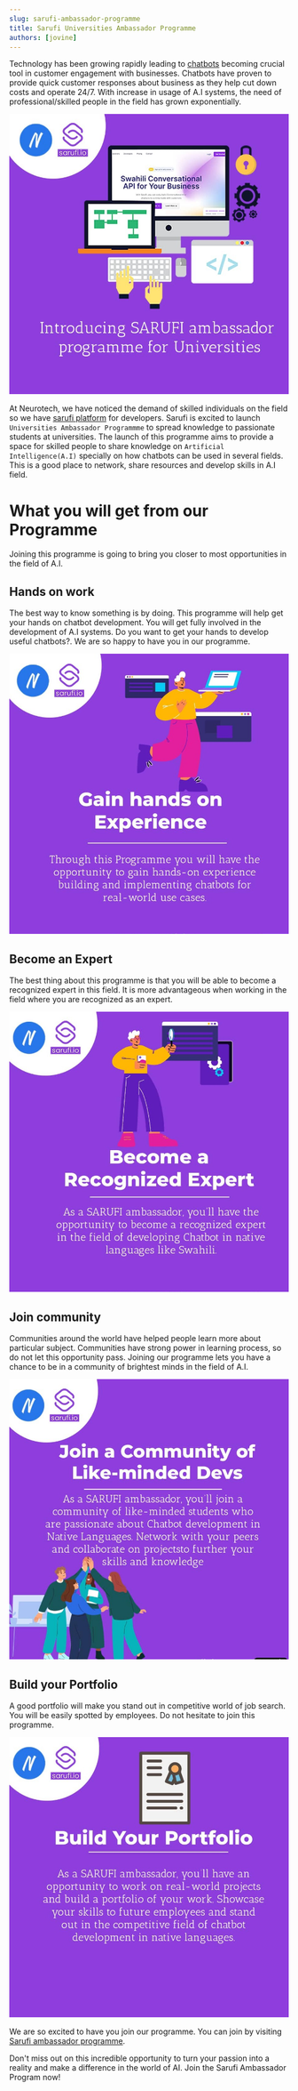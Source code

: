 ```yaml
---
slug: sarufi-ambassador-programme
title: Sarufi Universities Ambassador Programme
authors: [jovine]
---
```


Technology has been growing rapidly leading to [chatbots](https://docs.sarufi.io/blog/get-to-know-sarufi#what-is-a-chatbot) becoming crucial tool in customer engagement with businesses. Chatbots have proven to provide quick customer responses about business as they help cut down costs and operate 24/7. With increase in usage of A.I systems, the need of professional/skilled people in the field has grown exponentially.

![Intro: Ambassador programme](./ambassador-programme-intro.jpeg)

At Neurotech, we have noticed the demand of skilled individuals on the field so we have [sarufi platform](https://playground.sarufi.io/community) for developers. Sarufi is excited to launch `Universities Ambassador Programmme` to spread knowledge to passionate students at universities. The launch of this programme aims to provide a space for skilled people to share knowledge on `Artificial Intelligence(A.I)` specially on how chatbots can be used in several fields.  This is a good place to network, share resources and develop skills in A.I field.

# What you will get from our Programme
Joining this programme is going to bring you closer to most opportunities in the field of A.I. 

## Hands on work
The best way to know something is by doing. This programme will help get your hands on chatbot development. You will get fully involved in the development of A.I systems. Do you want to get your hands to develop useful chatbots?. We are so happy to have you in our programme.

![Benefits: Hands on work](./hands-on-work.jpeg)

## Become an Expert
The best thing about this programme is that you will be able to become a recognized expert in this field. It is more advantageous when working in the field where you are recognized as an expert.

![Benefits: Become a recognized expert](./be-expert.jpeg)

## Join community
Communities around the world have helped people learn more about particular subject. Communities have strong power in learning process, so do not let this opportunity pass. Joining our programme lets you have a chance to be in a community of brightest minds in the field of A.I.

![Benefits: Join community of passionate individuals](./join-commmunity.jpeg)

## Build your Portfolio
A good portfolio will make you stand out in competitive world of job search. You will be easily spotted by employees.  Do not hesitate to join this programme.

![Benefits: Build portifolia](./build-portifolio.jpeg)

We are so excited to have you join our programme. You can join by visiting [Sarufi ambassador programme](https://airtable.com/shryIPivn39ieuwa2).

Don't miss out on this incredible opportunity to turn your passion into a reality and make a difference in the world of AI. Join the Sarufi Ambassador Program now!
